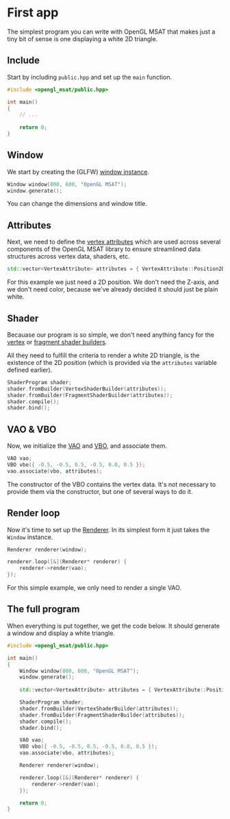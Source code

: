 # First app

The simplest program you can write with OpenGL MSAT that makes just a tiny
bit of sense is one displaying a white 2D triangle.

## Include
Start by including ``public.hpp`` and set up the ``main`` function.

````c++
#include <opengl_msat/public.hpp>

int main()
{
    // ...
    
    return 0;
}
````

## Window
We start by creating the (GLFW) [window instance](../window/window.md).
````c++
Window window(800, 600, "OpenGL MSAT");
window.generate();
````
You can change the dimensions and window title.

## Attributes
Next, we need to define the [vertex attributes](../vertex/vertex-attribute.md) which are used across
several components of the OpenGL MSAT library to ensure streamlined data structures
across vertex data, shaders, etc.
````c++
std::vector<VertexAttribute> attributes = { VertexAttribute::Position2D };
````
For this example we just need a 2D position. We don't need the Z-axis, and we don't
need color, because we've already decided it should just be plain white.

## Shader
Becauase our program is so simple, we don't need anything fancy for the
[vertex](../shader/vertex-shader-builder.md) or [fragment shader builders](../shader/fragment-shader-builder.md).

All they need to fulfill the criteria to render a white 2D triangle, is the existence of the 2D position
(which is provided via the ``attributes`` variable defined earlier).

````c++
ShaderProgram shader;
shader.fromBuilder(VertexShaderBuilder(attributes));
shader.fromBuilder(FragmentShaderBuilder(attributes));
shader.compile();
shader.bind();
````

## VAO & VBO
Now, we initialize the [VAO](../vertex/vao.md) and [VBO](../vertex/vbo.md), and associate them.

````c++
VAO vao;
VBO vbo({ -0.5, -0.5, 0.5, -0.5, 0.0, 0.5 });
vao.associate(vbo, attributes);
````

The constructor of the VBO contains the vertex data. It's not necessary to provide them via the constructor,
but one of several ways to do it.

## Render loop
Now it's time to set up the [Renderer](../render/render.md).
In its simplest form it just takes the ``Window`` instance.

````c++
Renderer renderer(window);

renderer.loop([&](Renderer* renderer) {
    renderer->render(vao);
});
````

For this simple example, we only need to render a single VAO.

## The full program
When everything is put together, we get the code below.
It should generate a window and display a white triangle.

````c++
#include <opengl_msat/public.hpp>

int main()
{
    Window window(800, 600, "OpenGL MSAT");
    window.generate();
    
    std::vector<VertexAttribute> attributes = { VertexAttribute::Position2D };

    ShaderProgram shader;
    shader.fromBuilder(VertexShaderBuilder(attributes));
    shader.fromBuilder(FragmentShaderBuilder(attributes));
    shader.compile();
    shader.bind();

    VAO vao;
    VBO vbo({ -0.5, -0.5, 0.5, -0.5, 0.0, 0.5 });
    vao.associate(vbo, attributes);

    Renderer renderer(window);

    renderer.loop([&](Renderer* renderer) {
        renderer->render(vao);
    });

    return 0;
}

````